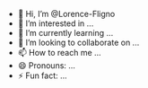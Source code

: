 - 👋 Hi, I’m @Lorence-Fligno
- 👀 I’m interested in ...
- 🌱 I’m currently learning ...
- 💞️ I’m looking to collaborate on ...
- 📫 How to reach me ...
- 😄 Pronouns: ...
- ⚡ Fun fact: ...

<!---
Lorence-Fligno/Lorence-Fligno is a ✨ special ✨ repository because its `README.md` (this file) appears on your GitHub profile.
You can click the Preview link to take a look at your changes.
--->
